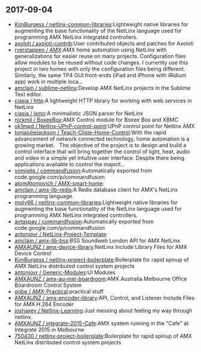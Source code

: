 ## 2017-09-04

* [KimBurgess / netlinx-common-libraries](https://github.com/KimBurgess/netlinx-common-libraries):Lightweight native libraries for augmenting the base functionality of the NetLinx language used for programming AMX NetLinx integrated controllers.
* [axoloti / axoloti-contrib](https://github.com/axoloti/axoloti-contrib):User contributed objects and patches for Axoloti
* [rverstappen / AMX](https://github.com/rverstappen/AMX):AMX home automation using NetLinx with generalizations for easier reuse on many projects. Configuration files allow modules to be reused without code changes. I currently use this project in two homes with only the configuration files being different. Similarly, the same TP4 GUI front-ends (iPad and iPhone with iRidium app) work in multiple loca…
* [amclain / sublime-netlinx](https://github.com/amclain/sublime-netlinx):Develop AMX NetLinx projects in the Sublime Text editor.
* [ciasia / http](https://github.com/ciasia/http):A lightweight HTTP library for working with web services in NetLinx
* [ciasia / jsmn](https://github.com/ciasia/jsmn):A minimalistic JSON parser for NetLinx
* [nickmil / BoxeeBox](https://github.com/nickmil/BoxeeBox):AMX Control module for Boxee Box and XBMC
* [ok1mpd / Netlinx-UPnP-control-point](https://github.com/ok1mpd/Netlinx-UPnP-control-point):UPnP control point for Netlinx AMX
* [toniajuliejackson / Teach-Cliste-Home-Control](https://github.com/toniajuliejackson/Teach-Cliste-Home-Control):With the rapid advancement of network connected technology, home automation is a growing market.   The objective of the project is to design and build a control interface that will bring together the control of light, heat, audio and video in a simple yet intuitive user interface. Despite there being applications available to control the majorit…
* [yomigits / commandfusion](https://github.com/yomigits/commandfusion):Automatically exported from code.google.com/p/commandfusion
* [atomAtomovich / AMX-smart-home](https://github.com/atomAtomovich/AMX-smart-home):
* [amclain / amx-lib-redis](https://github.com/amclain/amx-lib-redis):A Redis database client for AMX's NetLinx programming language.
* [moty66 / netlinx-common-libraries](https://github.com/moty66/netlinx-common-libraries):Lightweight native libraries for augmenting the base functionality of the NetLinx language used for programming AMX NetLinx integrated controllers.
* [avtaspay / commandfusion](https://github.com/avtaspay/commandfusion):Automatically exported from code.google.com/p/commandfusion
* [antoniovr / NetLinx-Project-Template](https://github.com/antoniovr/NetLinx-Project-Template):
* [amclain / amx-lib-bss](https://github.com/amclain/amx-lib-bss):BSS Soundweb London API for AMX NetLinx
* [AMXAUNZ / amx-device-library](https://github.com/AMXAUNZ/amx-device-library):NetLinx Include Library Files for AMX Device Control
* [KimBurgess / netlinx-project-boilerplate](https://github.com/KimBurgess/netlinx-project-boilerplate):Boilerplate for rapid spinup of AMX NetLinx distributed control system projects
* [antoniovr / Generic-Modules](https://github.com/antoniovr/Generic-Modules):UI Modules
* [AMXAUNZ / amx-au-mel-boardroom](https://github.com/AMXAUNZ/amx-au-mel-boardroom):AMX Australia Melbourne Office Boardroom Control System
* [qobe / AMX-Practical](https://github.com/qobe/AMX-Practical):practical stuff
* [AMXAUNZ / amx-encoder-library](https://github.com/AMXAUNZ/amx-encoder-library):API, Control, and Listener Include Files for AMX H.264 Encoder
* [joshaxey / Netlinx-Learning](https://github.com/joshaxey/Netlinx-Learning):Just messing about feeling my way through netlinx.
* [AMXAUNZ / integrate-2015-Cafe](https://github.com/AMXAUNZ/integrate-2015-Cafe):AMX system running in the "Cafe" at Integrate 2015 in Melbourne
* [750430 / netlinx-project-boilerplate](https://github.com/750430/netlinx-project-boilerplate):Boilerplate for rapid spinup of AMX NetLinx distributed control system projects
